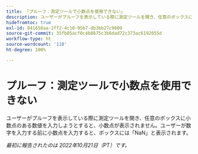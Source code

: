 ```yaml
---
title: 「プルーフ：測定ツールで小数点を使用できない」
description: ユーザーがプルーフを表示している際に測定ツールを開き、任意のボックスに小数点のある数値を入力しようとすると、小数点が表示されません。ユーザーが数字を入力する前に小数点を入力すると、ボックスには NaN と表示されます。
hidefromtoc: true
exl-id: 841658aa-2ff2-4c10-95b7-db3bb27c9809
source-git-commit: 35fb85acf0c4b8675c3b6dad72c373ac6192055d
workflow-type: ht
source-wordcount: '110'
ht-degree: 100%

---
```


# プルーフ：測定ツールで小数点を使用できない

<!--Requested article.This article is on the WF and WFP TOC. -->

ユーザーがプルーフを表示している際に測定ツールを開き、任意のボックスに小数点のある数値を入力しようとすると、小数点が表示されません。ユーザーが数字を入力する前に小数点を入力すると、ボックスには「NaN」と表示されます。

_最初に報告されたのは 2022年10月21日（PT）です。_

